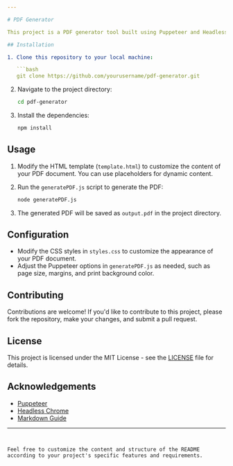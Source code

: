 ```yaml
---

# PDF Generator

This project is a PDF generator tool built using Puppeteer and Headless Chrome. It allows users to convert HTML content into PDF documents programmatically.

## Installation

1. Clone this repository to your local machine:

   ```bash
   git clone https://github.com/yourusername/pdf-generator.git
   ```

2. Navigate to the project directory:

   ```bash
   cd pdf-generator
   ```

3. Install the dependencies:

   ```bash
   npm install
   ```

## Usage

1. Modify the HTML template (`template.html`) to customize the content of your PDF document. You can use placeholders for dynamic content.

2. Run the `generatePDF.js` script to generate the PDF:

   ```bash
   node generatePDF.js
   ```

3. The generated PDF will be saved as `output.pdf` in the project directory.

## Configuration

- Modify the CSS styles in `styles.css` to customize the appearance of your PDF document.
- Adjust the Puppeteer options in `generatePDF.js` as needed, such as page size, margins, and print background color.

## Contributing

Contributions are welcome! If you'd like to contribute to this project, please fork the repository, make your changes, and submit a pull request.

## License

This project is licensed under the MIT License - see the [LICENSE](LICENSE) file for details.

## Acknowledgements

- [Puppeteer](https://github.com/puppeteer/puppeteer)
- [Headless Chrome](https://developers.google.com/web/updates/2017/04/headless-chrome)
- [Markdown Guide](https://www.markdownguide.org/)

---
```


Feel free to customize the content and structure of the README according to your project's specific features and requirements.
